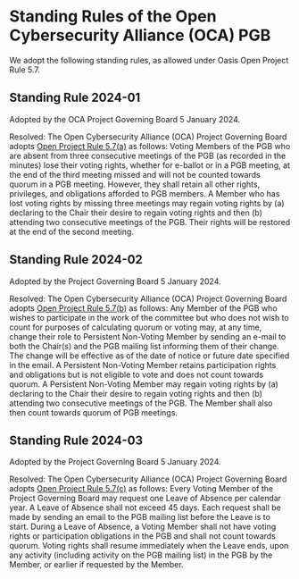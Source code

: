 # Standing Rules of the Open Cybersecurity Alliance (OCA) PGB

We adopt the following standing rules, as allowed under Oasis Open Project Rule 5.7.

## Standing Rule 2024-01

Adopted by the OCA Project Governing Board 5 January 2024.

Resolved: The Open Cybersecurity Alliance (OCA) Project Governing Board adopts [Open Project Rule 5.7(a)](https://www.oasis-open.org/policies-guidelines/open-projects-process/#project-governing-board-adjust-voting-rights) as follows:
Voting Members of the PGB who are absent from three consecutive meetings of the PGB (as recorded in the minutes) lose their voting rights, whether for e-ballot or in a PGB meeting, at the end of the third meeting missed and will not be counted towards quorum in a PGB meeting. However, they shall retain all other rights, privileges, and obligations afforded to PGB members.
A Member who has lost voting rights by missing three meetings may regain voting rights by (a) declaring to the Chair their desire to regain voting rights and then (b) attending two consecutive meetings of the PGB.  Their rights will be restored at the end of the second meeting.

## Standing Rule 2024-02

Adopted by the Project Governing Board 5 January 2024.

Resolved: The Open Cybersecurity Alliance (OCA) Project Governing Board adopts [Open Project Rule 5.7(b)](https://www.oasis-open.org/policies-guidelines/open-projects-process/#project-governing-board-adjust-voting-rights) as follows:
Any Member of the PGB who wishes to participate in the work of the committee but who does not wish to count for purposes of calculating quorum or voting may, at any time, change their role to Persistent Non-Voting Member by sending an e-mail to both the Chair(s) and the PGB mailing list informing them of their change. The change will be effective as of the date of notice or future date specified in the email. A Persistent Non-Voting Member retains participation rights and obligations but is not eligible to vote and does not count towards quorum.
A Persistent Non-Voting Member may regain voting rights by (a) declaring to the Chair their desire to regain voting rights and then (b) attending two consecutive meetings of the PGB. The Member shall also then count towards quorum of PGB meetings.


## Standing Rule 2024-03

Adopted by the Project Governing Board 5 January 2024.

Resolved: The Open Cybersecurity Alliance (OCA) Project Governing Board adopts [Open Project Rule 5.7(c)](https://www.oasis-open.org/policies-guidelines/open-projects-process/#project-governing-board-adjust-voting-rights) as follows:
Every Voting Member of the Project Governing Board may request one Leave of Absence per calendar year. A Leave of Absence shall not exceed 45 days. Each request shall be made by sending an email to the PGB mailing list before the Leave is to start.
During a Leave of Absence, a Voting Member shall not have voting rights or participation obligations in the PGB and shall not count towards quorum. Voting rights shall resume immediately when the Leave ends, upon any activity (including activity on the PGB mailing list) in the PGB by the Member, or earlier if requested by the Member.

